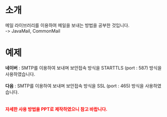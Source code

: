 # 소개
메일 라이브러리를 이용하여 메일을 보내는 방법을 공부한 것입니다.<br>
-> JavaMail, CommonMail
<br>
# 예제
**네이버** : SMTP를 이용하여 보내며 보안접속 방식을 STARTTLS (port : 587) 방식을 사용하였습니다.<br><br>
 **다음**  : SMTP를 이용하여 보내며 보안접속 방식을 SSL (port : 465) 방식을 사용하였습니다.<br>
<br><br>
<span style="color:red">**자세한 사용 방법을 PPT로 제작하였으니 참고 바랍니다.**</span>

